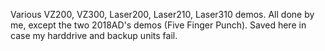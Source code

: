 Various VZ200, VZ300, Laser200, Laser210, Laser310 demos.
All done by me, except the two 2018AD's demos (Five Finger Punch).
Saved here in case my harddrive and backup units fail.
